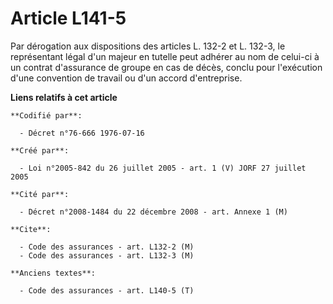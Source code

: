 # Article L141-5

Par dérogation aux dispositions des articles L. 132-2 et L. 132-3, le représentant légal d'un majeur en tutelle peut adhérer
au nom de celui-ci à un contrat d'assurance de groupe en cas de décès, conclu pour l'exécution d'une convention de travail ou
d'un accord d'entreprise.

**Liens relatifs à cet article**

	**Codifié par**:

	  - Décret n°76-666 1976-07-16

	**Créé par**:

	  - Loi n°2005-842 du 26 juillet 2005 - art. 1 (V) JORF 27 juillet 2005

	**Cité par**:

	  - Décret n°2008-1484 du 22 décembre 2008 - art. Annexe 1 (M)

	**Cite**:

	  - Code des assurances - art. L132-2 (M)
	  - Code des assurances - art. L132-3 (M)

	**Anciens textes**:

	  - Code des assurances - art. L140-5 (T)
